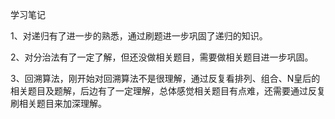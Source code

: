 学习笔记

1、对递归有了进一步的熟悉，通过刷题进一步巩固了递归的知识。

2、对分治法有了一定了解，但还没做相关题目，需要做相关题目进一步巩固。

3、回溯算法，刚开始对回溯算法不是很理解，通过反复看排列、组合、N皇后的相关题目及题解，后边有了一定理解，总体感觉相关题目有点难，还需要通过反复刷相关题目来加深理解。